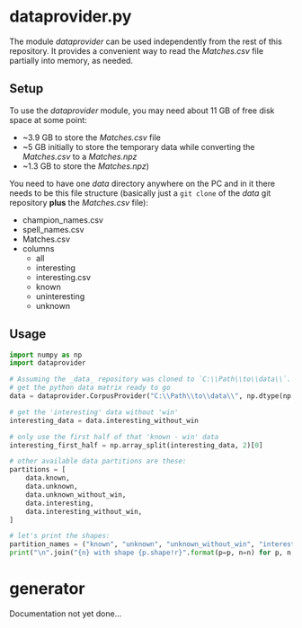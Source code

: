 # dataprovider.py

The module _dataprovider_ can be used independently from the rest of this repository. It provides a convenient way to read the _Matches.csv_ file partially into memory, as needed.

## Setup

To use the _dataprovider_ module, you may need about 11 GB of free disk space at some point:
 * ~3.9 GB to store the _Matches.csv_ file
 * ~5 GB initially to store the temporary data while converting the _Matches.csv_ to a _Matches.npz_
 * ~1.3 GB to store the _Matches.npz_)
 
 You need to have one _data_ directory anywhere on the PC and in it there needs to be this file structure (basically just a `git clone` of the _data_ git repository **plus** the _Matches.csv_ file):
 
 * champion_names.csv
 * spell_names.csv
 * Matches.csv
 * columns
   * all
   * interesting
   * interesting.csv
   * known
   * uninteresting
   * unknown

## Usage

```python
import numpy as np
import dataprovider

# Assuming the _data_ repository was cloned to `C:\\Path\\to\\data\\`.
# get the python data matrix ready to go
data = dataprovider.CorpusProvider("C:\\Path\\to\\data\\", np.dtype(np.float32))

# get the 'interesting' data without 'win'
interesting_data = data.interesting_without_win

# only use the first half of that 'known - win' data
interesting_first_half = np.array_split(interesting_data, 2)[0]

# other available data partitions are these:
partitions = [
    data.known,
    data.unknown,
    data.unknown_without_win,
    data.interesting,
    data.interesting_without_win,
]

# let's print the shapes:
partition_names = ("known", "unknown", "unknown_without_win", "interesting", "interesting_without_win")
print("\n".join("{n} with shape {p.shape!r}".format(p=p, n=n) for p, n in zip(partitions, partition_names)))
```

# generator

Documentation not yet done...
